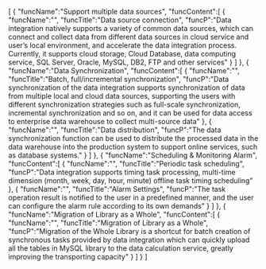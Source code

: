 [
	{
		"funcName":"Support multiple data sources",
		"funcContent":[
			{
				"funcName":"",
				"funcTitle":"Data source connection",
				"funcP":"Data integration natively supports a variety of common data sources, which can connect and collect data from different data sources in cloud service and user’s local environment, and accelerate the data integration process. Currently, it supports cloud storage, Cloud Database, data computing service, SQL Server, Oracle, MySQL, DB2, FTP and other services"
			}
		]
	},
	{
		"funcName":"Data Synchronization",
		"funcContent":[
			{
				"funcName":"",
				"funcTitle":"Batch, full/incremental synchronization",
				"funcP":"Data synchronization of the data integration supports synchronization of data from multiple local and cloud data sources, supporting the users with different synchronization strategies such as full-scale synchronization, incremental synchronization and so on, and it can be used for data access to enterprise data warehouse to collect multi-source data"
			},
			{
				"funcName":"",
				"funcTitle":"Data distribution",
				"funcP":"The data synchronization function can be used to distribute the processed data in the data warehouse into the production system to support online services, such as database systems."
			}
		]
	},
	{
		"funcName":"Scheduling & Monitoring Alarm",
		"funcContent":[
			{
				"funcName":"",
				"funcTitle":"Periodic task scheduling",
				"funcP":"Data integration supports timing task processing, multi-time dimension (month, week, day, hour, minute) offline task timing scheduling"
			},
			{
				"funcName":"",
				"funcTitle":"Alarm Settings",
				"funcP":"The task operation result is notified to the user in a predefined manner, and the user can configure the alarm rule according to its own demands"
			}
		]
	},
	{
		"funcName":"Migration of Library as a Whole",
		"funcContent":[
			{
				"funcName":"",
				"funcTitle":"Migration of Library as a Whole",
				"funcP":"Migration of the Whole Library is a shortcut for batch creation of synchronous tasks provided by data integration which can quickly upload all the tables in MySQL library to the data calculation service, greatly improving the transporting capacity"
			}
		]
	}
]